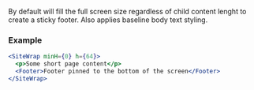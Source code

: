 By default will fill the full screen size regardless of child content lenght to create a sticky footer. Also applies baseline body text styling.

### Example

```jsx
<SiteWrap minH={0} h={64}>
  <p>Some short page content</p>
  <Footer>Footer pinned to the bottom of the screen</Footer>
</SiteWrap>
```
